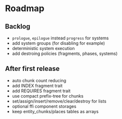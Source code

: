 # Roadmap

## Backlog

- `prologue`, `epilogue` instead `progress` for systems
- add system groups (for disabling for example)
- deterministic system execution
- add destroing policies (fragments, phases, systems)

## After first release

- auto chunk count reducing
- add INDEX fragment trait
- add REQUIRES fragment trait
- use compact prefix-tree for chunks
- set/assign/insert/remove/clear/destroy for lists
- optional ffi component storages
- keep entity_chunks/places tables as arrays
